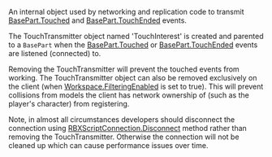 An internal object used by networking and replication code to transmit [BasePart.Touched](https://developer.roblox.com/api-reference/event/BasePart/Touched) and [BasePart.TouchEnded](https://developer.roblox.com/api-reference/event/BasePart/TouchEnded) events.

The TouchTransmitter object named 'TouchInterest' is created and parented to a `BasePart` when the [BasePart.Touched](https://developer.roblox.com/api-reference/event/BasePart/Touched) or [BasePart.TouchEnded](https://developer.roblox.com/api-reference/event/BasePart/TouchEnded) events are listened (connected) to.

Removing the TouchTransmitter will prevent the touched events from working. The TouchTransmitter object can also be removed exclusively on the client (when [Workspace.FilteringEnabled](https://developer.roblox.com/api-reference/property/Workspace/FilteringEnabled) is set to true). This will prevent collisions from models the client has network ownership of (such as the player's character) from registering.

Note, in almost all circumstances developers should disconnect the connection using [RBXScriptConnection.Disconnect](https://developer.roblox.com/search#stq=Disconnect) method rather than removing the TouchTransmitter. Otherwise the connection will not be cleaned up which can cause performance issues over time.